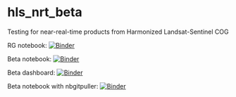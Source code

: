 # hls_nrt_beta
Testing for near-real-time products from Harmonized Landsat-Sentinel COG

RG notebook: [![Binder](https://binder.pangeo.io/badge_logo.svg)](https://binder.pangeo.io/v2/gh/kearney-sp/hls_nrt_beta/main?urlpath=lab/tree/HLS_BM_Explorer(RG).ipynb)

Beta notebook: [![Binder](https://aws-uswest2-binder.pangeo.io/badge_logo.svg)](https://aws-uswest2-binder.pangeo.io/v2/gh/kearney-sp/hls_nrt_beta/main?urlpath=lab/tree/HLS_Shortgrass_Explorer_v3.ipynb)

Beta dashboard: [![Binder](https://aws-uswest2-binder.pangeo.io/badge_logo.svg)](https://aws-uswest2-binder.pangeo.io/v2/gh/kearney-sp/hls_nrt_beta/main?urlpath=panel/HLS_Shortgrass_Explorer_v5.ipynb)

Beta notebook with nbgitpuller: [![Binder](https://aws-uswest2-binder.pangeo.io/badge_logo.svg)](https://aws-uswest2-binder.pangeo.io/v2/gh/kearney-sp/hls_nrt_beta/binder?urlpath=git-pull%3Frepo%3Dhttps%253A%252F%252Fgithub.com%252Fkearney-sp%252Fhls_nrt_beta%26urlpath%3Dlab%252Ftree%252Fhls_nrt_beta%252FHLS_Shortgrass_Explorer_v5.ipynb%26branch%3Dmain)
